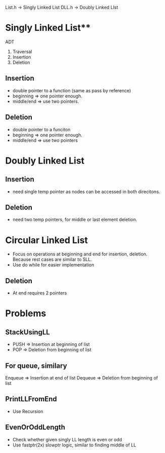 List.h -> Singly Linked List
DLL.h  -> Doubly Linked LIst

# Singly Linked List**

ADT
1. Traversal
2. Insertion
3. Deletion

## Insertion
- double pointer to a function (same as pass by reference)
- beginning => one pointer enough.
- middle/end => use two pointers.

## Deletion
- double pointer to a funciton
- beginning => one pointer enough.
- middle/end => use two pointers

# Doubly Linked List

## Insertion
- need single temp pointer as nodes can be accessed in both direcitons.

## Deletion
- need two temp pointers, for middle or last element deletion.

# Circular Linked List

- Focus on operations at beginning and end for insertion, deletion. Because rest cases are similar to SLL.
- Use do while for easier implementation


## Deletion
- At end requires 2 pointers

# Problems

## StackUsingLL
- PUSH => Insertion at beginning of list
- POP => Deletion from beginning of list

## For queue, similary
Enqueue => Insertion at end of list
Dequeue => Deletion from beginning of list

## PrintLLFromEnd 
- Use Recursion

## EvenOrOddLength
- Check whether given singly LL length is even or odd
- Use fastptr(2x) slowptr logic, similar to finding middle of LL